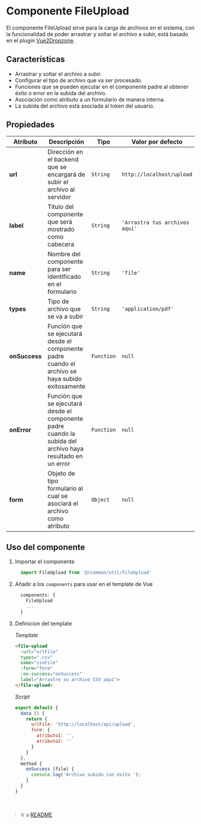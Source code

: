 # Componente FileUpload
El componente FileUpload sirve para la carga de archivos en el sistema, con la funcionalidad de poder arrastrar y soltar el archivo a subir, está basado en el plugin  [Vue2Dropzone](https://rowanwins.github.io/vue-dropzone/docs/dist/#/installation).

## Características
- Arrastrar y soltar el archivo a subir.
- Configurar el tipo de archivo que va ser procesado.
- Funciones que se pueden ejecutar en el componente padre al obtener éxito o error en la subida del archivo.
- Asociación como atributo a un formulario de manera interna.
- La subida del archivo está asociada al token del usuario.

## Propiedades
Atributo | Descripción | Tipo | Valor por defecto
--- | --- | --- | ---
**url** | Dirección en el backend que se encargará de subir el archivo al servidor | `String` | `http://localhost/upload`
**label** | Título del componente que será mostrado como cabecera | `String` | `'Arrastra tus archivos aquí'`
**name** | Nombre del componente para ser identificado en el formulario | `String` | `'file'`
**types** | Tipo de archivo que se va a subir | `String` | `'application/pdf'`
**onSuccess** | Función que se ejecutará desde el componente padre cuando el archivo se haya subido exitosamente | `Function` | `null`
**onError** | Función que se ejecutará desde el componente padre cuando la subida del archivo haya resultado en un error | `Function` | `null`
**form** | Objeto de tipo formulario al cual se asociará el archivo como atributo | `Object` | `null`

## Uso del componente
1. Importar el componente

    ```js
      import FileUpload from '@/common/util/FileUpload'
    ```

2. Añadir a los `components` para usar en el template de Vue

    ```js
      components: {
        FileUpload
        ...
      }
    ```

3. Definicion del template


    *Template*
    ```html
    <file-upload
      :url="urlFile"
      types=".csv"
      name="csvFile"
      :form="form"
      :on-success="onSuccess"
      label="Arrastre su archivo CSV aquí">
    </file-upload>
    ```

    *Script*
    ```js
    export default {
      data () {
        return {
          urlFile: 'http://localhost/api/upload',
          form: {
            atributo1: '',
            atributo2: ''
          }
        }
      },
      method {
        onSuccess (file) {
          console.log('Archivo subido con éxito ');
        }
      }
    }
    ```

<br>

>Ir a [README](../../README.md)